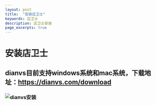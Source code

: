 ```yaml
---
layout: post
title:  "安装店卫士"
keywords: 店卫士
description: 店卫士安装 
page_excerpts: true
---
```


# 安装店卫士 

## dianvs目前支持windows系统和mac系统，下载地址：https://dianvs.com/download

### ![dianvs安装]("https://github.com/dianvs-ltd/dianvs-ltd.github.io/blob/main/doc/dianvs-download.jpg")
